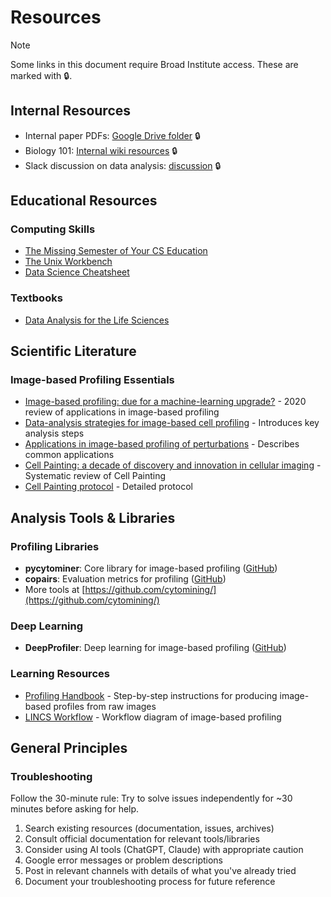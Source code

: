 # Resources

> [!NOTE]
> Some links in this document require Broad Institute access. These are marked with 🔒.

## Internal Resources

- Internal paper PDFs: [Google Drive folder](https://drive.google.com/drive/u/0/folders/1OWH25SMhGiXc_TGIhIEc2lxRRX-99Vxr) 🔒
- Biology 101: [Internal wiki resources](https://new.ipwiki.app/orientation_to_the_imaging_platform#biology) 🔒
- Slack discussion on data analysis: [discussion](https://broadinstitute.slack.com/archives/G01EEQFNZD0/p1658843416312999) 🔒

## Educational Resources

### Computing Skills

- [The Missing Semester of Your CS Education](https://missing.csail.mit.edu/)
- [The Unix Workbench](https://www.coursera.org/learn/unix)
- [Data Science Cheatsheet](https://github.com/aaronwangy/Data-Science-Cheatsheet)

### Textbooks

- [Data Analysis for the Life Sciences](https://leanpub.com/dataanalysisforthelifesciences)

## Scientific Literature

### Image-based Profiling Essentials

- [Image-based profiling: due for a machine-learning upgrade?](https://www.nature.com/articles/s41573-020-00117-w) - 2020 review of applications in image-based profiling
- [Data-analysis strategies for image-based cell profiling](https://www.nature.com/articles/nmeth.4397) - Introduces key analysis steps
- [Applications in image-based profiling of perturbations](https://www.sciencedirect.com/science/article/pii/S0958166916301112) - Describes common applications
- [Cell Painting: a decade of discovery and innovation in cellular imaging](https://www.nature.com/articles/s41592-024-02528-8) - Systematic review of Cell Painting
- [Cell Painting protocol](https://www.nature.com/articles/s41596-023-00840-9) - Detailed protocol

## Analysis Tools & Libraries

### Profiling Libraries

- **pycytominer**: Core library for image-based profiling ([GitHub](https://github.com/cytomining/pycytominer))
- **copairs**: Evaluation metrics for profiling ([GitHub](https://github.com/cytomining/copairs))
- More tools at [https://github.com/cytomining/](https://github.com/cytomining/)

### Deep Learning

- **DeepProfiler**: Deep learning for image-based profiling ([GitHub](https://github.com/cytomining/DeepProfiler))

### Learning Resources

- [Profiling Handbook](https://cytomining.github.io/profiling-handbook/) - Step-by-step instructions for producing image-based profiles from raw images
- [LINCS Workflow](https://github.com/broadinstitute/lincs-cell-painting/tree/e9737c3e4e4443eb03c2c278a145f12efe255756/profiles#workflow) - Workflow diagram of image-based profiling

## General Principles

### Troubleshooting

Follow the 30-minute rule: Try to solve issues independently for ~30 minutes before asking for help.

1. Search existing resources (documentation, issues, archives)
2. Consult official documentation for relevant tools/libraries
3. Consider using AI tools (ChatGPT, Claude) with appropriate caution
4. Google error messages or problem descriptions
5. Post in relevant channels with details of what you've already tried
6. Document your troubleshooting process for future reference
